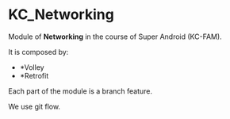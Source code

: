 # KC_Networking

Module of **Networking** in the course of Super Android (KC-FAM).

It is composed by:
- *Volley
- *Retrofit

Each part of the module is a branch feature.

We use git flow.
